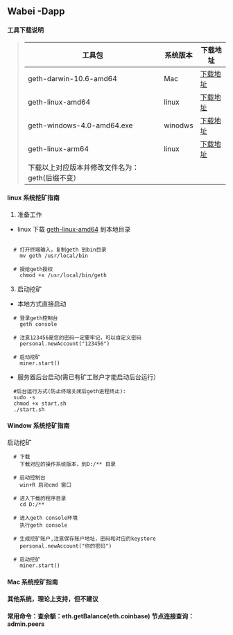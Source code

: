

## Wabei -Dapp 

#### 工具下载说明

> |工具包|系统版本|下载地址|
> |-|-|-|
> |geth-darwin-10.6-amd64|Mac|[下载地址](https://github.com/wabei/miner/blob/master/geth-darwin-10.6-amd64)|
> |geth-linux-amd64|linux|[下载地址](https://github.com/wabei/miner/blob/master/geth-linux-amd64)|
> |geth-windows-4.0-amd64.exe|winodws|[下载地址](https://github.com/wabei/miner/blob/master/geth-windows-4.0-amd64.exe)|
> |geth-linux-arm64|linux|[下载地址](https://github.com/wabei/miner/blob/master/geth-linux-arm64)|
> |下载以上对应版本并修改文件名为：geth(后缀不变）|
#### linux 系统挖矿指南

  1. 准备工作
	
  - linux 下载 [geth-linux-amd64](https://github.com/wabei/miner/geth-linux-amd64) 到本地目录

````
  
  # 打开终端输入，复制geth 到bin目录
    mv geth /usr/local/bin  

  # 授给geth授权
    chmod +x /usr/local/bin/geth
````
  
  3. 启动挖矿
  
  - 本地方式直接启动
  ````
    # 登录geth控制台
      geth console 

    # 注意123456是您的密码一定要牢记，可以自定义密码
      personal.newAccount("123456") 

    # 启动挖矿
      miner.start() 
````
    
  - 服务器后台启动(需已有矿工账户才能启动后台运行）
  
````
  #后台运行方式(防止终端关闭后geth进程终止):
  sudo -s
  chmod +x start.sh
  ./start.sh
````

#### Window 系统挖矿指南
 
 启动挖矿
 
````
  # 下载
    下载对应的操作系统版本，到D:/** 目录

  # 启动控制台
    win+R 启动cmd 窗口

  # 进入下载的程序目录
    cd D:/**

  # 进入geth console环境
    执行geth console 

  # 生成挖矿账户,注意保存账户地址，密码和对应的keystore
    personal.newAccount("你的密码")

  # 启动挖矿
    miner.start()
````
  
#### Mac 系统挖矿指南

#### 其他系统，理论上支持，但不建议
#### 常用命令：查余额：eth.getBalance(eth.coinbase)  节点连接查询：admin.peers   

